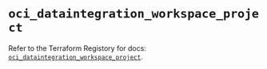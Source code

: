 # `oci_dataintegration_workspace_project`

Refer to the Terraform Registory for docs: [`oci_dataintegration_workspace_project`](https://registry.terraform.io/providers/oracle/oci/6.18.0/docs/resources/dataintegration_workspace_project).
